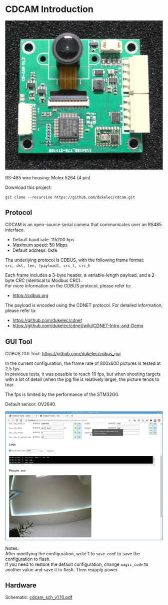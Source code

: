 CDCAM Introduction
=======================================

<img src="doc/cdcam3.jpg">

RS-485 wire housing: Molex 5264 (4 pin)

Download this project:
```
git clone --recursive https://github.com/dukelec/cdcam.git
```


## Protocol

CDCAM is an open-source serial camera that communicates over an RS485 interface.
 - Default baud rate: 115200 bps
 - Maximum speed: 50 Mbps
 - Default address: 0xfe

The underlying protocol is CDBUS, with the following frame format:  
`src, dst, len, [payload], crc_l, crc_h`

Each frame includes a 3-byte header, a variable-length payload, and a 2-byte CRC (identical to Modbus CRC).  
For more information on the CDBUS protocol, please refer to:
 - https://cdbus.org

The payload is encoded using the CDNET protocol. For detailed information, please refer to:
 - https://github.com/dukelec/cdnet
 - https://github.com/dukelec/cdnet/wiki/CDNET-Intro-and-Demo


## GUI Tool

CDBUS GUI Tool: https://github.com/dukelec/cdbus_gui

In the current configuration, the frame rate of 800x600 pictures is tested at 2.5 fps.  
In previous tests, it was possible to reach 10 fps,
but when shooting targets with a lot of detail (when the jpg file is relatively large), the picture tends to tear.  

The fps is limited by the performance of the STM32G0.

Default sensor: OV2640.

<img src="doc/cdbus_gui.png">

Notes:  
After modifying the configuration, write 1 to `save_conf` to save the configuration to flash.  
If you need to restore the default configuration, change `magic_code` to another value and save it to flash. Then reapply power.


## Hardware

Schematic: <a href="hardware/cdcam_sch_v1.10.pdf">cdcam_sch_v1.10.pdf</a>

